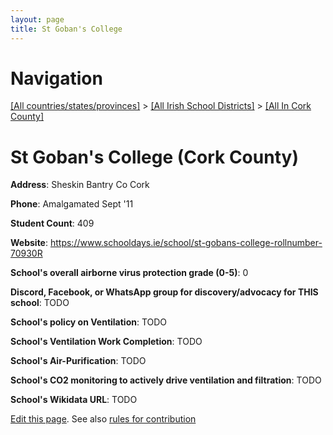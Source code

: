 ```yaml
---
layout: page
title: St Goban's College
---
```

# Navigation

[[All countries/states/provinces]](../../..) > [[All Irish School Districts]](../..) > [[All In Cork County]](..)

# St Goban's College (Cork County)

**Address**: Sheskin Bantry Co Cork

**Phone**: Amalgamated Sept '11

**Student Count**: 409

**Website**: <https://www.schooldays.ie/school/st-gobans-college-rollnumber-70930R>

**School's overall airborne virus protection grade (0-5)**: 0

**Discord, Facebook, or WhatsApp group for discovery/advocacy for THIS school**: TODO

**School's policy on Ventilation**: TODO

**School's Ventilation Work Completion**: TODO

**School's Air-Purification**: TODO

**School's CO2 monitoring to actively drive ventilation and filtration**: TODO

**School's Wikidata URL**: TODO


[Edit this page](https://github.com/ventilate-schools/Ireland/edit/main/./Cork_County/St_Goban's_College.md). See also [rules for contribution](../../../contribution-rules/)